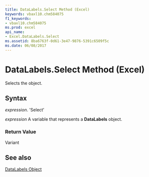 ```yaml
---
title: DataLabels.Select Method (Excel)
keywords: vbaxl10.chm584075
f1_keywords:
- vbaxl10.chm584075
ms.prod: excel
api_name:
- Excel.DataLabels.Select
ms.assetid: 8ba6763f-0d61-3e47-9876-5391c6509f5c
ms.date: 06/08/2017
---
```



# DataLabels.Select Method (Excel)

Selects the object.


## Syntax

 _expression_. 'Select'

 _expression_ A variable that represents a **DataLabels** object.


### Return Value

Variant


## See also


[DataLabels Object](Excel.DataLabels(object).md)

